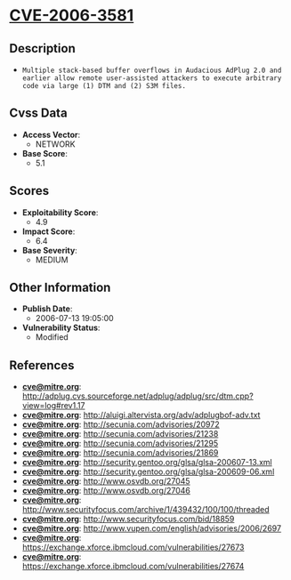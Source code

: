 
# [CVE-2006-3581](https://cve.mitre.org/cgi-bin/cvename.cgi?name=CVE-2006-3581)

## Description

- `Multiple stack-based buffer overflows in Audacious AdPlug 2.0 and earlier allow remote user-assisted attackers to execute arbitrary code via large (1) DTM and (2) S3M files.`

## Cvss Data

- **Access Vector**:
  - NETWORK
- **Base Score**:
  - 5.1

## Scores

- **Exploitability Score**:
  - 4.9
- **Impact Score**:
  - 6.4
- **Base Severity**:
  - MEDIUM

## Other Information

- **Publish Date**:
  - 2006-07-13 19:05:00
- **Vulnerability Status**:
  - Modified

## References

- **cve@mitre.org**: http://adplug.cvs.sourceforge.net/adplug/adplug/src/dtm.cpp?view=log#rev1.17
- **cve@mitre.org**: http://aluigi.altervista.org/adv/adplugbof-adv.txt
- **cve@mitre.org**: http://secunia.com/advisories/20972
- **cve@mitre.org**: http://secunia.com/advisories/21238
- **cve@mitre.org**: http://secunia.com/advisories/21295
- **cve@mitre.org**: http://secunia.com/advisories/21869
- **cve@mitre.org**: http://security.gentoo.org/glsa/glsa-200607-13.xml
- **cve@mitre.org**: http://security.gentoo.org/glsa/glsa-200609-06.xml
- **cve@mitre.org**: http://www.osvdb.org/27045
- **cve@mitre.org**: http://www.osvdb.org/27046
- **cve@mitre.org**: http://www.securityfocus.com/archive/1/439432/100/100/threaded
- **cve@mitre.org**: http://www.securityfocus.com/bid/18859
- **cve@mitre.org**: http://www.vupen.com/english/advisories/2006/2697
- **cve@mitre.org**: https://exchange.xforce.ibmcloud.com/vulnerabilities/27673
- **cve@mitre.org**: https://exchange.xforce.ibmcloud.com/vulnerabilities/27674
